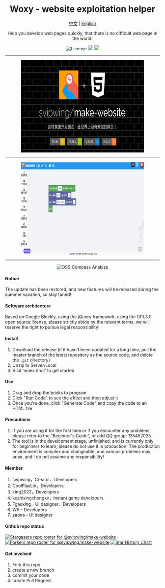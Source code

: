 <h1 align="center">
  Woxy - website exploitation helper
</h1>

<p align="center">
  <a href="README.md">中文</a> | <a href="README-EN.md">English</a>
</p>

<p align="center">
  Help you develop web pages quickly, that there is no difficult web page in the world!
</p>

<p align="center">
  <img src="https://img.shields.io/github/license/svipwing/make-website" alt="License">
  <img src="https://img.shields.io/badge/PRs-welcome-brightgreen.svg"/>
  <img src="https://img.shields.io/badge/Powered%20by-Jishuyun%20Team-blue"/>
</p>

<hr/>

<center>
<img src="./image/cover.png" width="400px" height="300px" />
<hr />
<img src="./image/help2.png" width="400px" height="300px" />
<hr />
<img src="https://compass.gitee.com/chart/svzp5m02.svg?metric=overview&y_trans=1&range=6M" alt="OSS Compass Analyze" />
</center>

#### Notice

The update has been restored, and new features will be released during the summer vacation, so stay tuned!

#### Software architecture

Based on Google Blockly, using the jQuery framework, using the GPL3.0 open source license, please strictly abide by the relevant terms, we will reserve the right to pursue legal responsibility!

#### Install

1. Download the release (if it hasn't been updated for a long time, pull the master branch of the latest repository as the source code, and delete the `.git` directory)
2. Unzip to Server/Local
3. Visit 'index.html' to get started

#### Use

1. Drag and drop the bricks to program
2. Click "Run Code" to see the effect and then adjust it
3. Once you're done, click "Generate Code" and copy the code to an HTML file

#### Precautions

1. If you are using it for the first time or if you encounter any problems, please refer to the "Beginner's Guide", or add QQ group: 135452025
2. The tool is in the development stage, unfinished, and is currently only for beginners to learn, please do not use it in production! The production environment is complex and changeable, and various problems may arise, and I do not assume any responsibility!

#### Member

1. svipwing，Creator、Developers
2. CoolPlayLin，Developers
3. king2022，Developers
4. kezhixingchengxv，Instant game developers
5. Fgaoxing，UI designer、Developers
6. WA - Developers
7. zaona - UI designer

#### Github repo status

[![Stargazers repo roster for @svipwing/make-website](https://reporoster.com/stars/svipwing/make-website)](https://github.com/svipwing/make-website/stargazers)
[![Forkers repo roster for @svipwing/make-website](https://reporoster.com/forks/svipwing/make-website)](https://github.com/svipwing/make-website/network/members)
[![Star History Chart](https://coco.codemao.cn/http-widget-proxy/https@SEP@api.star-history.com/svg?repos=svipwing/make-website&type=Date)](https://star-history.com/#svipwing/make-website&Date)

#### Get involved

1. Fork this repo
2. create a new branch
3. commit your code
4. create Pull Request